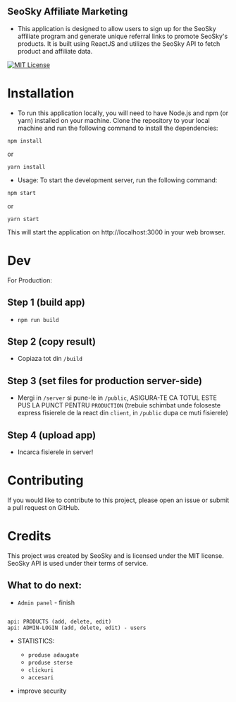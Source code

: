 ## SeoSky Affiliate Marketing

- This application is designed to allow users to sign up for the SeoSky affiliate program and generate unique referral links to promote SeoSky's products. It is built using ReactJS and utilizes the SeoSky API to fetch product and affiliate data.

[![MIT License](https://img.shields.io/badge/License-MIT-green.svg)](https://choosealicense.com/licenses/mit/)


# Installation
- To run this application locally, you will need to have Node.js and npm (or yarn) installed on your machine. Clone the repository to your local machine and run the following command to install the dependencies:

```
npm install
```
or
```
yarn install
```
- Usage: To start the development server, run the following command:

```
npm start
```
or
```
yarn start
```
This will start the application on http://localhost:3000 in your web browser.

# Dev
For Production:

## Step 1 (build app)

  - ``` npm run build ```
## Step 2 (copy result)
  - Copiaza tot din ``` /build ```
## Step 3 (set files for production server-side)
  - Mergi in ``` /server ``` si pune-le in ``` /public ```, ASIGURA-TE CA TOTUL ESTE PUS LA PUNCT PENTRU ``` PRODUCTION ``` (trebuie schimbat unde foloseste express fisierele de la react din ```client```, in ```/public``` dupa ce muti fisierele)
## Step 4 (upload app)
  - Incarca fisierele in server!

# Contributing
If you would like to contribute to this project, please open an issue or submit a pull request on GitHub.

# Credits
This project was created by SeoSky and is licensed under the MIT license. SeoSky API is used under their terms of service.


## What to do next:

- ```Admin panel``` - finish
```

api: PRODUCTS (add, delete, edit)
api: ADMIN-LOGIN (add, delete, edit) - users

```
- STATISTICS:
  - ```produse adaugate```
  - ```produse sterse```
  - ```clickuri```
  - ```accesari```

- improve security